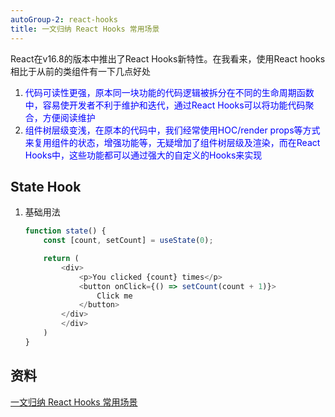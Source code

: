 ```yaml
---
autoGroup-2: react-hooks
title: 一文归纳 React Hooks 常用场景
---
```

React在v16.8的版本中推出了React Hooks新特性。在我看来，使用React hooks相比于从前的类组件有一下几点好处
1. <span style="color: blue">代码可读性更强，原本同一块功能的代码逻辑被拆分在不同的生命周期函数中，容易使开发者不利于维护和迭代，通过React Hooks可以将功能代码聚合，方便阅读维护</span>
2. <span style="color: blue">组件树层级变浅，在原本的代码中，我们经常使用HOC/render props等方式来复用组件的状态，增强功能等，无疑增加了组件树层级及渲染，而在React Hooks中，这些功能都可以通过强大的自定义的Hooks来实现</span>

## State Hook
1. 基础用法
    ```js
    function state() {
        const [count, setCount] = useState(0);

        return (
            <div>
                <p>You clicked {count} times</p>
                <button onClick={() => setCount(count + 1)}>
                    Click me
                </button>
            </div>
            </div>
        )
    }
    ```

## 资料
[一文归纳 React Hooks 常用场景](https://juejin.cn/post/6918896729366462471#heading-20)